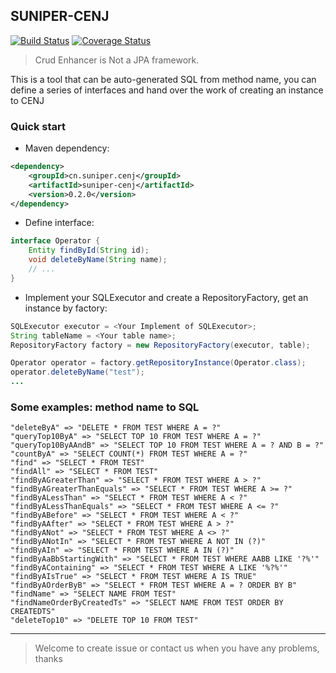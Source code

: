 ## SUNIPER-CENJ

[![Build Status](https://travis-ci.org/suniper/suniper-cenj.svg?branch=master)](https://travis-ci.org/suniper/suniper-cenj) [![Coverage Status](https://coveralls.io/repos/github/suniper/suniper-cenj/badge.svg?branch=master)](https://coveralls.io/github/suniper/suniper-cenj?branch=master)

> Crud Enhancer is Not a JPA framework.

This is a tool that can be auto-generated SQL from method name,
you can define a series of interfaces and hand over the work of creating
an instance to CENJ

### Quick start
* Maven dependency:
```xml
<dependency>
    <groupId>cn.suniper.cenj</groupId>
    <artifactId>suniper-cenj</artifactId>
    <version>0.2.0</version>
</dependency>
```

* Define interface:
```java
interface Operator {
    Entity findById(String id);
    void deleteByName(String name);
    // ... 
}
```
* Implement your SQLExecutor and create a RepositoryFactory, get an instance by factory:
```java
SQLExecutor executor = <Your Implement of SQLExecutor>;
String tableName = <Your table name>;
RepositoryFactory factory = new RepositoryFactory(executor, table);

Operator operator = factory.getRepositoryInstance(Operator.class);
operator.deleteByName("test");
...
```




### Some examples: method name to SQL
``` 
"deleteByA" => "DELETE * FROM TEST WHERE A = ?"
"queryTop10ByA" => "SELECT TOP 10 FROM TEST WHERE A = ?"
"queryTop10ByAAndB" => "SELECT TOP 10 FROM TEST WHERE A = ? AND B = ?"
"countByA" => "SELECT COUNT(*) FROM TEST WHERE A = ?"
"find" => "SELECT * FROM TEST"
"findAll" => "SELECT * FROM TEST"
"findByAGreaterThan" => "SELECT * FROM TEST WHERE A > ?"
"findByAGreaterThanEquals" => "SELECT * FROM TEST WHERE A >= ?"
"findByALessThan" => "SELECT * FROM TEST WHERE A < ?"
"findByALessThanEquals" => "SELECT * FROM TEST WHERE A <= ?"
"findByABefore" => "SELECT * FROM TEST WHERE A < ?"
"findByAAfter" => "SELECT * FROM TEST WHERE A > ?"
"findByANot" => "SELECT * FROM TEST WHERE A <> ?"
"findByANotIn" => "SELECT * FROM TEST WHERE A NOT IN (?)"
"findByAIn" => "SELECT * FROM TEST WHERE A IN (?)"
"findByAaBbStartingWith" => "SELECT * FROM TEST WHERE AABB LIKE '?%'"
"findByAContaining" => "SELECT * FROM TEST WHERE A LIKE '%?%'"
"findByAIsTrue" => "SELECT * FROM TEST WHERE A IS TRUE"
"findByAOrderByB" => "SELECT * FROM TEST WHERE A = ? ORDER BY B"
"findName" => "SELECT NAME FROM TEST"
"findNameOrderByCreatedTs" => "SELECT NAME FROM TEST ORDER BY CREATEDTS"
"deleteTop10" => "DELETE TOP 10 FROM TEST"
```

---

> Welcome to create issue or contact us when you have any problems, thanks